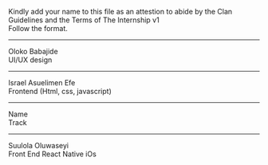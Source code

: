 Kindly add your name to this file as an attestion to abide by the Clan Guidelines and the Terms of The Internship v1
<br/> Follow the format.<br/> 
___
Oloko Babajide  <br/>
UI/UX design
___
Israel Asuelimen Efe <br/>
Frontend (Html, css, javascript)
___
Name <br/>
Track

___
Suulola Oluwaseyi <br/>
Front End React Native iOs

